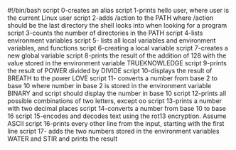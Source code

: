 #!/bin/bash
script 0-creates an alias
script 1-prints hello user, where user is the current Linux user
script 2-adds /action to the PATH where /action should be the last directory the shell looks into when looking for a program
script 3-counts the number of directories in the PATH
script 4-lists environment variables
script 5- lists all local variables and environment variables, and functions
script 6-creating a local variable
script 7-creates a new global variable
script 8-prints the result of the addition of 128 with the value stored in the environment variable TRUEKNOWLEDGE
script 9-prints the result of POWER divided by DIVIDE
script 10-displays the result of BREATH to the power LOVE
script 11- converts a number from base 2 to base 10 where number in base 2 is stored in the environment variable BINARY and script should display the number in base 10
script 12-prints all possible combinations of two letters, except oo
script 13-prints a number with two decimal places
script 14-converts a number from base 10 to base 16
script 15-encodes and decodes text using the rot13 encryption. Assume ASCII
script 16-prints every other line from the input, starting with the first line
script 17- adds the two numbers stored in the environment variables WATER and STIR and prints the result

